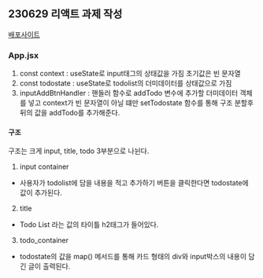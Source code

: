 ## 230629 리액트 과제 작성

[배포사이트](https://react-test1-chi.vercel.app/)

### App.jsx
1. const context : useState로 input태그의 상태값을 가짐 초기값은 빈 문자열
2. const todostate : useState로 todolist의 더미데이터를 상태값으로 가짐
3. inputAddBtnHandler : 핸들러 함수로 addTodo 변수에 추가할 더미데이터 객체를 넣고 context가 빈 문자열이 아닐 떄만 setTodostate 함수를 통해 구조 분할후 뒤의 값을 addTodo를 추가해준다.


#### 구조
구조는 크게 input, title, todo 3부분으로 나뉜다.
1. input container
 + 사용자가 todolist에 담을 내용을 적고 추가하기 버튼을 클릭한다면 todostate에 값이 추가된다.

2. title
 + Todo List 라는 값의 타이틀 h2태그가 들어있다.

3. todo_container
 + todostate의 값을 map() 메서드를 통해 카드 형태의 div와 input박스의 내용이 담긴 글이 출력된다.
